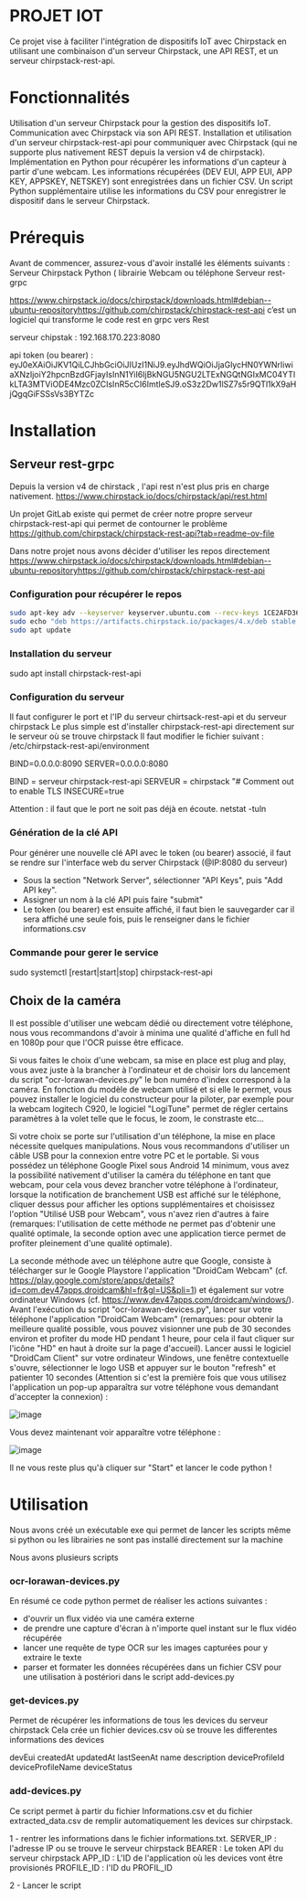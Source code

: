 # PROJET IOT

Ce projet vise à faciliter l'intégration de dispositifs IoT avec Chirpstack en utilisant une combinaison d'un serveur Chirpstack, une API REST, et un serveur chirpstack-rest-api.

# Fonctionnalités
Utilisation d'un serveur Chirpstack pour la gestion des dispositifs IoT.
Communication avec Chirpstack via son API REST.
Installation et utilisation d'un serveur chirpstack-rest-api pour communiquer avec Chirpstack (qui ne supporte plus nativement REST depuis la version v4 de chirpstack).
Implémentation en Python pour récupérer les informations d'un capteur à partir d'une webcam.
Les informations récupérées (DEV EUI, APP EUI, APP KEY, APPSKEY, NETSKEY) sont enregistrées dans un fichier CSV.
Un script Python supplémentaire utilise les informations du CSV pour enregistrer le dispositif dans le serveur Chirpstack.

# Prérequis
Avant de commencer, assurez-vous d'avoir installé les éléments suivants :
Serveur Chirpstack
Python ( librairie 
Webcam ou téléphone 
Serveur rest-grpc

https://www.chirpstack.io/docs/chirpstack/downloads.html#debian--ubuntu-repositoryhttps://github.com/chirpstack/chirpstack-rest-api
c’est un logiciel qui transforme le code rest en grpc vers Rest 

serveur chipstak : 192.168.170.223:8080

api token (ou bearer) : 
eyJ0eXAiOiJKV1QiLCJhbGciOiJIUzI1NiJ9.eyJhdWQiOiJjaGlycHN0YWNrIiwiaXNzIjoiY2hpcnBzdGFjayIsInN1YiI6IjBkNGU5NGU2LTExNGQtNGIxMC04YTlkLTA3MTViODE4Mzc0ZCIsInR5cCI6ImtleSJ9.oS3z2Dw1lSZ7s5r9QTl1kX9aHjQgqGiFSSsVs3BYTZc

# Installation 

## Serveur rest-grpc
Depuis la version v4 de chirstack , l'api rest n'est plus pris en charge nativement.
https://www.chirpstack.io/docs/chirpstack/api/rest.html

Un projet GitLab existe qui permet de créer notre propre serveur chirpstack-rest-api qui permet de contourner le problème 
https://github.com/chirpstack/chirpstack-rest-api?tab=readme-ov-file

Dans notre projet nous avons décider d'utiliser les repos directement
https://www.chirpstack.io/docs/chirpstack/downloads.html#debian--ubuntu-repositoryhttps://github.com/chirpstack/chirpstack-rest-api

### Configuration pour récupérer le repos
```bash
sudo apt-key adv --keyserver keyserver.ubuntu.com --recv-keys 1CE2AFD36DBCCA00
sudo echo "deb https://artifacts.chirpstack.io/packages/4.x/deb stable main" | sudo tee /etc/apt/sources.list.d/chirpstack_4.list
sudo apt update
```

### Installation du serveur 

sudo apt install chirpstack-rest-api

### Configuration du serveur

Il faut configurer le port et l'IP du serveur chirtsack-rest-api  et du serveur chirpstack
Le plus simple est d'installer chirpstack-rest-api directement sur le serveur où se trouve chirpstack 
Il faut modifier le fichier suivant :
/etc/chirpstack-rest-api/environment

BIND=0.0.0.0:8090
SERVER=0.0.0.0:8080

BIND = serveur chirpstack-rest-api
SERVEUR = chirpstack
"# Comment out to enable TLS
INSECURE=true

Attention : il faut que le port ne soit pas déjà en écoute.
netstat -tuln 

### Génération de la clé API

Pour générer une nouvelle clé API avec le token (ou bearer) associé, il faut se rendre sur l'interface web du server Chirpstack (@IP:8080 du serveur)

- Sous la section "Network Server", sélectionner "API Keys", puis "Add API key".
- Assigner un nom à la clé API puis faire "submit"
- Le token (ou bearer) est ensuite affiché, il faut bien le sauvegarder car il sera affiché une seule fois, puis le renseigner dans le fichier informations.csv

### Commande pour gerer le service 
sudo systemctl [restart|start|stop] chirpstack-rest-api

## Choix de la caméra
Il est possible d'utiliser une webcam dédié ou directement votre téléphone, nous vous recommandons d'avoir à minima une qualité d'affiche en full hd en 1080p pour que l'OCR puisse être efficace.

Si vous faites le choix d'une webcam, sa mise en place est plug and play, vous avez juste à la brancher à l'ordinateur et de choisir lors du lancement du script "ocr-lorawan-devices.py" le bon numéro d'index correspond à la caméra. En fonction du modèle de webcam utilisé et si elle le permet, vous pouvez installer le logiciel du constructeur pour la piloter, par exemple pour la webcam logitech C920, le logiciel "LogiTune" permet de régler certains paramètres à la volet telle que le focus, le zoom, le constraste etc...

Si votre choix se porte sur l'utilisation d'un téléphone, la mise en place nécessite quelques manipulations. Nous vous recommandons d'utiliser un câble USB pour la connexion entre votre PC et le portable. Si vous possédez un téléphone Google Pixel sous Android 14 minimum, vous avez la possibilité nativement d'utiliser la caméra du téléphone en tant que webcam, pour cela vous devez brancher votre téléphone à l'ordinateur, lorsque la notification de branchement USB est affiché sur le téléphone, cliquer dessus pour afficher les options supplémentaires et choisissez l'option "Utilisé USB pour Webcam", vous n'avez rien d'autres à faire (remarques: l'utilisation de cette méthode ne permet pas d'obtenir une qualité optimale, la seconde option avec une application tierce permet de profiter pleinement d'une qualité optimale). 

La seconde méthode avec un téléphone autre que Google, consiste à télécharger sur le Google Playstore l'application "DroidCam Webcam" (cf. https://play.google.com/store/apps/details?id=com.dev47apps.droidcam&hl=fr&gl=US&pli=1) et également sur votre ordinateur Windows (cf. https://www.dev47apps.com/droidcam/windows/). Avant l'exécution du script "ocr-lorawan-devices.py", lancer sur votre téléphone l'application "DroidCam Webcam" (remarques: pour obtenir la meilleure qualité possible, vous pouvez visionner une pub de 30 secondes environ et profiter du mode HD pendant 1 heure, pour cela il faut cliquer sur l'icône "HD" en haut à droite sur la page d'accueil). Lancer aussi le logiciel "DroidCam Client" sur votre ordinateur Windows, une fenêtre contextuelle s'ouvre, sélectionner le logo USB et appuyer sur le bouton "refresh" et patienter 10 secondes (Attention si c'est la première fois que vous utilisez l'application un pop-up apparaîtra sur votre téléphone vous demandant d'accepter la connexion) :

![image](https://github.com/GAbyNiki/projetIOT/assets/79327440/a1a5dc44-c4c4-4f5c-babf-0f68bb5561c5)

Vous devez maintenant voir apparaître votre téléphone :

![image](https://github.com/GAbyNiki/projetIOT/assets/79327440/78ba38f1-ab00-48f0-abc0-1821dad960fd)

Il ne vous reste plus qu'à cliquer sur "Start" et lancer le code python !

# Utilisation 

Nous avons créé un exécutable exe qui permet de lancer les scripts même si python ou les librairies ne sont pas installé directement sur la machine

Nous avons plusieurs scripts

### ocr-lorawan-devices.py

En résumé ce code python permet de réaliser les actions suivantes :
- d'ouvrir un flux vidéo via une caméra externe
- de prendre une capture d'écran à n'importe quel instant sur le flux vidéo récupérée
- lancer une requête de type OCR sur les images capturées pour y extraire le texte
- parser et formater les données récupérées dans un fichier CSV pour une utilisation à postériori dans le script add-devices.py


### get-devices.py

Permet de récupérer les informations de tous les devices du serveur chirpstack
Cela crée un fichier devices.csv où se trouve les differentes informations des devices 

devEui
createdAt
updatedAt
lastSeenAt
name
description
deviceProfileId
deviceProfileName
deviceStatus


### add-devices.py
Ce script permet à partir du fichier Informations.csv  et du fichier extracted_data.csv de remplir automatiquement les devices sur chirpstack.

1 - rentrer les informations dans le fichier informations.txt. 
SERVER_IP : l'adresse IP ou se trouve le serveur chirpstack
BEARER : Le token API  du serveur chirpstack
APP_ID : L'ID de l'application où les devices vont être provisionés
PROFILE_ID : l'ID du PROFIL_ID

2 - Lancer le script 




